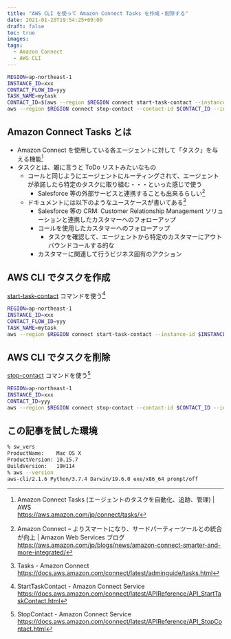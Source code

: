 ```yaml
---
title: "AWS CLI を使って Amazon Connect Tasks を作成・削除する"
date: 2021-01-20T19:54:25+09:00
draft: false
toc: true
images:
tags: 
  - Amazon Connect
  - AWS CLI
---
```


<!--more-->

```bash
REGION=ap-northeast-1
INSTANCE_ID=xxx
CONTACT_FLOW_ID=yyy
TASK_NAME=mytask
CONTACT_ID=$(aws --region $REGION connect start-task-contact --instance-id $INSTANCE_ID --contact-flow-id $CONTACT_FLOW_ID --name $TASK_NAME --query ContactId --output text)
aws --region $REGION connect stop-contact --contact-id $CONTACT_ID --instance-id $INSTANCE_ID
```


## Amazon Connect Tasks とは

- Amazon Connect を使用している各エージェントに対して「タスク」を与える機能[^1]
- タスクとは、雑に言うと ToDo リストみたいなもの
  - コールと同じようにエージェントにルーティングされて、エージェントが承諾したら特定のタスクに取り組む・・・といった感じで使う
    - Salesforce 等の外部サービスと連携することも出来るらしい[^2]
  - ドキュメントには以下のようなユースケースが書いてある[^3]
    - Salesforce 等の CRM: Customer Relationship Management ソリューションと連携したカスタマーへのフォローアップ
    - コールを使用したカスタマーへのフォローアップ
      - タスクを確認して、エージェントから特定のカスタマーにアウトバウンドコールする的な
    - カスタマーに関連して行うビジネス固有のアクション


## AWS CLI でタスクを作成

[start-task-contact](https://awscli.amazonaws.com/v2/documentation/api/latest/reference/connect/start-task-contact.html) コマンドを使う[^4]

```bash
REGION=ap-northeast-1
INSTANCE_ID=xxx
CONTACT_FLOW_ID=yyy
TASK_NAME=mytask
aws --region $REGION connect start-task-contact --instance-id $INSTANCE_ID --contact-flow-id $CONTACT_FLOW_ID --name $TASK_NAME
```


## AWS CLI でタスクを削除

[stop-contact](https://awscli.amazonaws.com/v2/documentation/api/latest/reference/connect/stop-contact.html) コマンドを使う[^5]

```bash
REGION=ap-northeast-1
INSTANCE_ID=xxx
CONTACT_ID=yyy
aws --region $REGION connect stop-contact --contact-id $CONTACT_ID --instance-id $INSTANCE_ID
```


## この記事を試した環境

```zsh
% sw_vers
ProductName:    Mac OS X
ProductVersion: 10.15.7
BuildVersion:   19H114
% aws --version
aws-cli/2.1.6 Python/3.7.4 Darwin/19.6.0 exe/x86_64 prompt/off
```


[^1]: Amazon Connect Tasks (エージェントのタスクを自動化、追跡、管理) | AWS  
https://aws.amazon.com/jp/connect/tasks/

[^2]: Amazon Connect – よりスマートになり、サードパーティーツールとの統合が向上 | Amazon Web Services ブログ  
https://aws.amazon.com/jp/blogs/news/amazon-connect-smarter-and-more-integrated/

[^3]: Tasks - Amazon Connect  
https://docs.aws.amazon.com/connect/latest/adminguide/tasks.html

[^4]: StartTaskContact - Amazon Connect Service  
https://docs.aws.amazon.com/connect/latest/APIReference/API_StartTaskContact.html

[^5]: StopContact - Amazon Connect Service  
https://docs.aws.amazon.com/connect/latest/APIReference/API_StopContact.html
